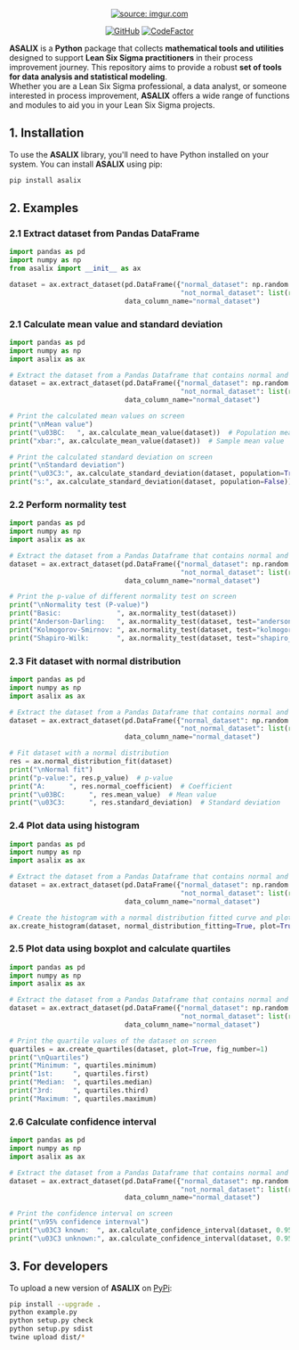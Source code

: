 <p align="center">
  <a href=""><img src="https://i.imgur.com/sLJPVWS.png" title="source: imgur.com" /></a>
</p>

<p align="center">
  <a href="https://github.com/srebughini/ASALIX/blob/main/LICENSE"><img alt="GitHub" src="https://img.shields.io/github/license/srebughini/ASALIX"></a>
  <a href="https://www.codefactor.io/repository/github/srebughini/asalix"><img src="https://www.codefactor.io/repository/github/srebughini/asalix/badge" alt="CodeFactor" /></a>
</p>


**ASALIX** is a **Python** package that collects **mathematical tools and utilities** designed to support **Lean Six
Sigma practitioners** in their process improvement journey. This repository aims to provide a robust **set of tools for
data analysis and statistical modeling**.  
Whether you are a Lean Six Sigma professional, a data analyst, or someone interested in process improvement, **ASALIX**
offers a wide range of functions and modules to aid you in your Lean Six Sigma projects.

## 1. Installation

To use the **ASALIX** library, you'll need to have Python installed on your system. You can install **ASALIX** using
pip:

```bash
pip install asalix
```

## 2. Examples

### 2.1 Extract dataset from Pandas DataFrame

```python
import pandas as pd
import numpy as np
from asalix import __init__ as ax

dataset = ax.extract_dataset(pd.DataFrame({"normal_dataset": np.random.normal(10, 2, 1000),
                                           "not_normal_dataset": list(range(0, 1000))}),
                             data_column_name="normal_dataset")
```

### 2.1 Calculate mean value and standard deviation

```python
import pandas as pd
import numpy as np
import asalix as ax

# Extract the dataset from a Pandas Dataframe that contains normal and not normal data
dataset = ax.extract_dataset(pd.DataFrame({"normal_dataset": np.random.normal(10, 2, 1000),
                                           "not_normal_dataset": list(range(0, 1000))}),
                             data_column_name="normal_dataset")

# Print the calculated mean values on screen
print("\nMean value")
print("\u03BC:   ", ax.calculate_mean_value(dataset))  # Population mean value
print("xbar:", ax.calculate_mean_value(dataset))  # Sample mean value

# Print the calculated standard deviation on screen
print("\nStandard deviation")
print("\u03C3:", ax.calculate_standard_deviation(dataset, population=True))  # Population standard deviation
print("s:", ax.calculate_standard_deviation(dataset, population=False))  # Sample standard deviation
```

### 2.2 Perform normality test

```python
import pandas as pd
import numpy as np
import asalix as ax

# Extract the dataset from a Pandas Dataframe that contains normal and not normal data
dataset = ax.extract_dataset(pd.DataFrame({"normal_dataset": np.random.normal(10, 2, 1000),
                                           "not_normal_dataset": list(range(0, 1000))}),
                             data_column_name="normal_dataset")

# Print the p-value of different normality test on screen
print("\nNormality test (P-value)")
print("Basic:              ", ax.normality_test(dataset))
print("Anderson-Darling:   ", ax.normality_test(dataset, test="anderson_darling"))
print("Kolmogorov-Smirnov: ", ax.normality_test(dataset, test="kolmogorov_smirnov"))
print("Shapiro-Wilk:       ", ax.normality_test(dataset, test="shapiro_wilk"))
```

### 2.3 Fit dataset with normal distribution

```python
import pandas as pd
import numpy as np
import asalix as ax

# Extract the dataset from a Pandas Dataframe that contains normal and not normal data
dataset = ax.extract_dataset(pd.DataFrame({"normal_dataset": np.random.normal(10, 2, 1000),
                                           "not_normal_dataset": list(range(0, 1000))}),
                             data_column_name="normal_dataset")

# Fit dataset with a normal distribution
res = ax.normal_distribution_fit(dataset)
print("\nNormal fit")
print("p-value:", res.p_value)  # p-value
print("A:      ", res.normal_coefficient)  # Coefficient
print("\u03BC:      ", res.mean_value)  # Mean value
print("\u03C3:      ", res.standard_deviation)  # Standard deviation
```

### 2.4 Plot data using histogram

```python
import pandas as pd
import numpy as np
import asalix as ax

# Extract the dataset from a Pandas Dataframe that contains normal and not normal data
dataset = ax.extract_dataset(pd.DataFrame({"normal_dataset": np.random.normal(10, 2, 1000),
                                           "not_normal_dataset": list(range(0, 1000))}),
                             data_column_name="normal_dataset")

# Create the histogram with a normal distribution fitted curve and plot it
ax.create_histogram(dataset, normal_distribution_fitting=True, plot=True, density=False)
```

### 2.5 Plot data using boxplot and calculate quartiles

```python
import pandas as pd
import numpy as np
import asalix as ax

# Extract the dataset from a Pandas Dataframe that contains normal and not normal data
dataset = ax.extract_dataset(pd.DataFrame({"normal_dataset": np.random.normal(10, 2, 1000),
                                           "not_normal_dataset": list(range(0, 1000))}),
                             data_column_name="normal_dataset")

# Print the quartile values of the dataset on screen
quartiles = ax.create_quartiles(dataset, plot=True, fig_number=1)
print("\nQuartiles")
print("Minimum: ", quartiles.minimum)
print("1st:     ", quartiles.first)
print("Median:  ", quartiles.median)
print("3rd:     ", quartiles.third)
print("Maximum: ", quartiles.maximum)
```

### 2.6 Calculate confidence interval

```python
import pandas as pd
import numpy as np
import asalix as ax

# Extract the dataset from a Pandas Dataframe that contains normal and not normal data
dataset = ax.extract_dataset(pd.DataFrame({"normal_dataset": np.random.normal(100, 20, 20),
                                           "not_normal_dataset": list(range(1, 21))}),
                             data_column_name="normal_dataset")

# Print the confidence interval on screen
print("\n95% confidence internval")
print("\u03C3 known:  ", ax.calculate_confidence_interval(dataset, 0.95, population=True))
print("\u03C3 unknown:", ax.calculate_confidence_interval(dataset, 0.95, population=False))
```


## 3. For developers
To upload a new version of **ASALIX** on [PyPi](https://pypi.org/):
```bash
pip install --upgrade .
python example.py
python setup.py check
python setup.py sdist
twine upload dist/*
```